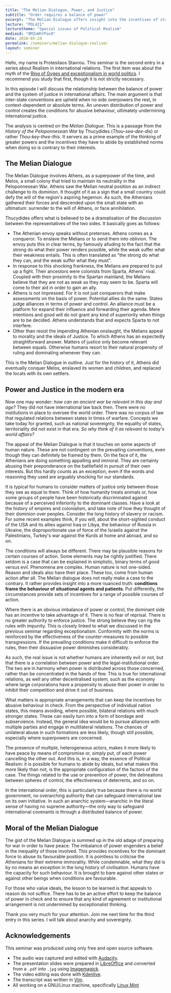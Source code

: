 ```yaml
---
title: "The Melian Dialogue, Power, and Justice"
subtitle: "Order requires a balance of power"
excerpt: "The Melian Dialogue offers insight into the incentives of states to abuse their power. It applies to world politics and international justice."
lecture: "POL421"
lecturetheme: "Special issues of Political Realism"
mediaid: "0MZuWhfPas8"
date: 2018-05-24
permalink: /seminars/melian-dialogue-realism/
layout: seminar
---
```

Hello, my name is Protesilaos Stavrou. This seminar is the second entry in a series about Realism in international relations. The first item was about the myth of the [Ring of Gyges and exceptionalism in world politics](/seminars/ring-gyges-realism-exceptionalism/). I recommend you study that first, though it is not strictly necessary.

In this episode I will discuss the relationship between the balance of power and the system of justice in international affairs. The main argument is that inter-state conventions are upheld when no side overpowers the rest, in context-dependent or absolute terms. An uneven distribution of power and control creates the conditions for abusive behaviour, ultimately undermining international justice. 

The analysis is centred on the *Melian Dialogue*. This is a passage from the *History of the Peloponnesean War* by Thucydides (*Thou-sea-dee-dis*) or rather *Thou-key-thee-this*. It servers as a prime example of the thinking of greater powers and the incentives they have to abide by established norms when doing so is contrary to their interests.

## The Melian Dialogue

The Melian Dialogue involves Athens, as a superpower of the time, and Melos, a small colony that tried to maintain its neutrality in the Peloponnesean War. Athens saw the Melian neutral position as an indirect challenge to its dominion. It thought of it as a sign that a small country could defy the will of the region's aspiring hegemon. As such, the Athenians gathered their forces and descended upon the small state with an ultimatum: surrender to the will of Athens, or face annihilation.

Thucydides offers what is believed to be a dramatisation of the discussion between the representatives of the two sides. It basically goes as follows:

- The Athenian envoy speaks without pretenses. Athens comes as a conqueror. To enslave the Melians or to send them into oblivion. The envoy puts this in clear terms, by famously alluding to the fact that the strong do what their power renders possible, while the weak suffer what their weakness entails. This is often translated as "the strong do what they can, and the weak suffer what they must".
- In response to this shocking frankness, the Melians are prepared to put up a fight. Their ancestors were colonists from Sparta, Athens' rival. Coupled with their proximity to the Spartan mainland, the Melians believe that they are not as weak as they may seem to be. Sparta will come to their aid in order to gain an ally.
- Athens is not impressed. For it is not just conquerors that make assessments on the basis of power. Potential allies do the same. States judge alliances in terms of power and control. An alliance must be a platform for expand their influence and forwarding their agenda. Mere intentions and good will do not grant any kind of superiority when things are to be decided. Athens understands that and expects Sparta to not interfere.
- Other than resist the impending Athenian onslaught, the Melians appeal to morality and the ideals of Justice. To which Athens has an expectedly straightforward answer. Matters of justice only become relevant between equals. Otherwise humans resort to their natural propensity of ruling and dominating whenever they can.

This is the Melian Dialogue in outline. Just for the history of it, Athens did eventually conquer Melos, enslaved its women and children, and replaced the locals with its own settlers.

## Power and Justice in the modern era

Now one may wonder: *how can an ancient war be relevant in this day and age?* They did not have international law back then. There were no institutions in place to oversee the world order. There was no corpus of law that regulated relations between states in times of warfare. Concepts we take today for granted, such as national sovereignty, the equality of states, territoriality did not exist in that era. *So why think of it as relevant to today's world affairs?*

The appeal of the Melian Dialogue is that it touches on some aspects of human nature. These are not contingent on the prevailing conventions, even though they can definitely be framed by them. On the face of it, the Athenians are doing something appalling and immoral. They are certainly abusing their preponderance on the battlefield in pursuit of their own interests. But this hardly counts as an exception, even if the words and reasoning they used are arguably shocking for our standards.

It is typical for humans to consider matters of justice only between those they see as equal to them. Think of how humanity treats animals or, how some groups of people have been historically discriminated against because of a perceived inferiority to the dominant classes. Have a look at the history of empires and colonialism, and take note of how they thought of their dominion over peoples. Consider the long history of slavery or racism. For some recent examples think, if you will, about the short-sighted conduct of the USA and its allies against Iraq or Libya, the behaviour of Russia in Ukraine, the disproportionate use of force of the Israelis against the Palestinians, Turkey's war against the Kurds at home and abroad, and so on.

The conditions will always be different. There may be plausible reasons for certain courses of action. Some elements may be rightly justified. There seldom is a case that can be explained in simplistic, binary terms of good versus evil. Phenomena are complex. Human nature is not one-sided. Reason and ideals also have their place. These too, come from human action after all. The Melian dialogue does not really make a case to the contrary. It rather provides insight into a more nuanced truth: **conditions frame the behaviour of situational agents and patients**. Put differently, the circumstances provide sets of incentives for a range of possible courses of action.

Where there is an obvious imbalance of power or control, the dominant side has an incentive to take advantage of it. There is no fear of reprisal. There is no greater authority to enforce justice. The strong believe they can rig the rules with impunity. This is closely linked to what we discussed in the previous seminar regarding exceptionalism. Conformity with the norms is reinforced by the effectiveness of the counter-measures to possible transgressions. If the prevailing conditions make it difficult to enforce the rules, then their dissuasive power diminishes considerably.

As such, the real issue is not whether humans are inherently evil or not, but that there is a correlation between power and the legal-institutional order. The two are in harmony when power is distributed across those concerned, rather than be concentrated in the hands of few. This is true for international relations, as well any other decentralised system, such as the economy where large corporations have a propensity to abuse their power in order to inhibit their competition and drive it out of business.

What matters is appropriate arrangements that can keep the incentives for abusive behaviour in check. From the perspective of individual nation states, this means avoiding, where possible, bilateral relations with much stronger states. These can easily turn into a form of bondage and subservience. Instead, the general idea would be to pursue alliances with multiple parties and engage in multilateral relations. The chances of unilateral abuse in such formations are less likely, though still possible, especially where superpowers are concerned. 

The presence of multiple, heterogeneous actors, makes it more likely to have peace by means of compromise or, simply put, of each power cancelling the other out. And this is, in a way, the essence of Political Realism: it is possible for humans to abide by ideals, but what makes this more likely than not, is the appropriate configuration of the factors of the case. The things related to the use or prevention of power, the delineations between spheres of control, the effectiveness of deterrents, and so on.

In the international order, this is particularly true because there is no world government, no overarching authority that can safeguard international law on its own initiative. In such an anarchic system—anarchic in the literal sense of having no supreme authority—the only way to safeguard international covenants is through a distributed balance of power.

## Moral of the Melian Dialogue

The gist of the Melian Dialogue is summed up in the old adage of preparing for war in order to have peace. The imbalance of power engenders a belief in the inequality of those involved. This provides incentives for the dominant force to abuse its favourable position. It is pointless to criticise the Athenians for their extreme immorality. While condemnable, what they did is by no means an exception in the long history of civilisation. Humans have the capacity for such behaviour. It is brought to bare against other states or against other beings when conditions are favourable.

For those who value ideals, the lesson to be learned is that appeals to reason do not suffice. There has to be an active effort to keep the balance of power in check and to ensure that any kind of agreement or institutional arrangement is not undermined by exceptionalist thinking.

Thank you very much for your attention. Join me next time for the third entry in this series. I will talk about anarchy and sovereignty.

## Acknowledgements

This seminar was produced using only free and open source software.

- The audio was captured and edited with [Audacity](http://www.audacityteam.org/).
- The presentation slides were prepared in [LibreOffice](http://www.libreoffice.org/) and converted from a `.pdf` into `.jpg` using  [Imagemagick](http://www.imagemagick.org/script/index.php).
- The video editing was done with [Kdenlive](https://kdenlive.org/https://kdenlive.org/).
- The transcript was written in [Vim](https://vim.sourceforge.io/).
- All working on a GNU/Linux machine, specifically [Linux Mint](https://www.linuxmint.com)
